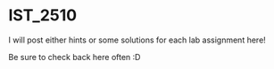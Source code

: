 # IST_2510
I will post either hints or some solutions for each lab assignment here!

Be sure to check back here often :D
